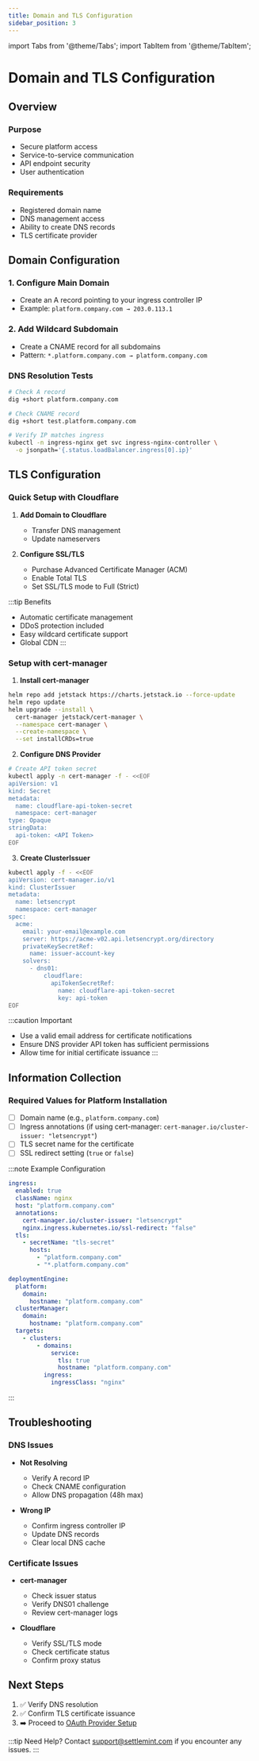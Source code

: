 ```yaml
---
title: Domain and TLS Configuration
sidebar_position: 3
---
```


import Tabs from '@theme/Tabs';
import TabItem from '@theme/TabItem';

# Domain and TLS Configuration

## Overview

<div className="row margin-bottom--lg">
<div className="col col--6">

### Purpose
* Secure platform access
* Service-to-service communication
* API endpoint security
* User authentication

</div>
<div className="col col--6">

### Requirements
* Registered domain name
* DNS management access
* Ability to create DNS records
* TLS certificate provider

</div>
</div>

## Domain Configuration

<Tabs>
<TabItem value="setup" label="Setup Steps" default>

### 1. Configure Main Domain
* Create an A record pointing to your ingress controller IP
* Example: `platform.company.com → 203.0.113.1`

### 2. Add Wildcard Subdomain
* Create a CNAME record for all subdomains
* Pattern: `*.platform.company.com → platform.company.com`

</TabItem>
<TabItem value="validation" label="Validation">

### DNS Resolution Tests
```bash
# Check A record
dig +short platform.company.com

# Check CNAME record
dig +short test.platform.company.com

# Verify IP matches ingress
kubectl -n ingress-nginx get svc ingress-nginx-controller \
  -o jsonpath='{.status.loadBalancer.ingress[0].ip}'
```

</TabItem>
</Tabs>

## TLS Configuration

<Tabs>
<TabItem value="cloudflare" label="Cloudflare (Recommended)" default>

### Quick Setup with Cloudflare

1. **Add Domain to Cloudflare**
   * Transfer DNS management
   * Update nameservers

2. **Configure SSL/TLS**
   * Purchase Advanced Certificate Manager (ACM)
   * Enable Total TLS
   * Set SSL/TLS mode to Full (Strict)

:::tip Benefits
* Automatic certificate management
* DDoS protection included
* Easy wildcard certificate support
* Global CDN
:::

</TabItem>
<TabItem value="certmanager" label="cert-manager">

### Setup with cert-manager

1. **Install cert-manager**
```bash
helm repo add jetstack https://charts.jetstack.io --force-update
helm repo update
helm upgrade --install \
  cert-manager jetstack/cert-manager \
  --namespace cert-manager \
  --create-namespace \
  --set installCRDs=true
```

2. **Configure DNS Provider**
```bash
# Create API token secret
kubectl apply -n cert-manager -f - <<EOF
apiVersion: v1
kind: Secret
metadata:
  name: cloudflare-api-token-secret
  namespace: cert-manager
type: Opaque
stringData:
  api-token: <API Token>
EOF
```

3. **Create ClusterIssuer**
```bash
kubectl apply -f - <<EOF
apiVersion: cert-manager.io/v1
kind: ClusterIssuer
metadata:
  name: letsencrypt
  namespace: cert-manager
spec:
  acme:
    email: your-email@example.com
    server: https://acme-v02.api.letsencrypt.org/directory
    privateKeySecretRef:
      name: issuer-account-key
    solvers:
      - dns01:
          cloudflare:
            apiTokenSecretRef:
              name: cloudflare-api-token-secret
              key: api-token
EOF
```

:::caution Important
* Use a valid email address for certificate notifications
* Ensure DNS provider API token has sufficient permissions
* Allow time for initial certificate issuance
:::

</TabItem>
</Tabs>

## Information Collection

<div className="alert alert--success" role="alert">

### Required Values for Platform Installation

* [ ] Domain name (e.g., `platform.company.com`)
* [ ] Ingress annotations (if using cert-manager: `cert-manager.io/cluster-issuer: "letsencrypt"`)
* [ ] TLS secret name for the certificate
* [ ] SSL redirect setting (`true` or `false`)

:::note Example Configuration
```yaml
ingress:
  enabled: true
  className: nginx
  host: "platform.company.com"
  annotations:
    cert-manager.io/cluster-issuer: "letsencrypt"
    nginx.ingress.kubernetes.io/ssl-redirect: "false"
  tls:
    - secretName: "tls-secret"
      hosts:
        - "platform.company.com"
        - "*.platform.company.com"

deploymentEngine:
  platform:
    domain:
      hostname: "platform.company.com"
  clusterManager:
    domain:
      hostname: "platform.company.com"
  targets:
    - clusters:
        - domains:
            service:
              tls: true
              hostname: "platform.company.com"
          ingress:
            ingressClass: "nginx"
```
:::

</div>

## Troubleshooting

<div className="row margin-bottom--lg">
<div className="col col--6">

### DNS Issues
* **Not Resolving**
  * Verify A record IP
  * Check CNAME configuration
  * Allow DNS propagation (48h max)

* **Wrong IP**
  * Confirm ingress controller IP
  * Update DNS records
  * Clear local DNS cache

</div>
<div className="col col--6">

### Certificate Issues
* **cert-manager**
  * Check issuer status
  * Verify DNS01 challenge
  * Review cert-manager logs

* **Cloudflare**
  * Verify SSL/TLS mode
  * Check certificate status
  * Confirm proxy status

</div>
</div>

## Next Steps

1. ✅ Verify DNS resolution
2. ✅ Confirm TLS certificate issuance
3. ➡️ Proceed to [OAuth Provider Setup](./oauth)

:::tip Need Help?
Contact [support@settlemint.com](mailto:support@settlemint.com) if you encounter any issues.
:::
